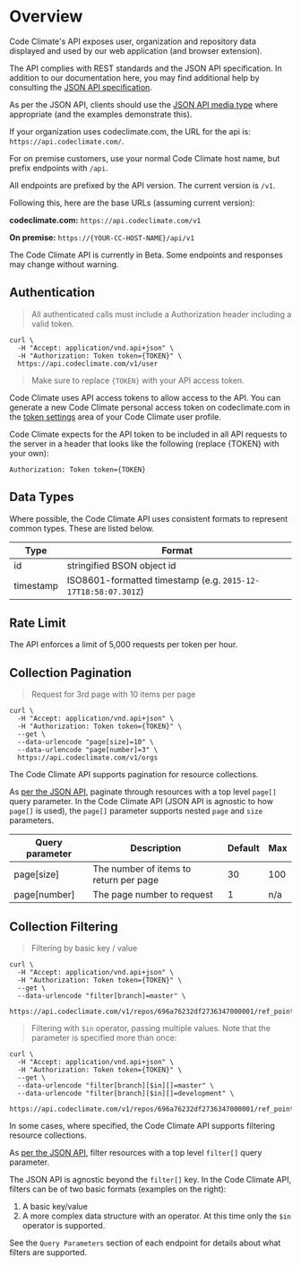# Overview

Code Climate's API exposes user, organization and repository data displayed and used by our web application (and browser extension).

The API complies with REST standards and the JSON API specification. In addition to our documentation here, you may find additional help by consulting the [JSON API specification](http://jsonapi.org/).

As per the JSON API, clients should use the [JSON API media type](http://jsonapi.org/format/#content-negotiation-clients) where appropriate (and the examples demonstrate this).

If your organization uses codeclimate.com, the URL for the api is: `https://api.codeclimate.com/`.

For on premise customers, use your normal Code Climate host name, but prefix endpoints with `/api`.

All endpoints are prefixed by the API version. The current version is `/v1`.

Following this, here are the base URLs (assuming current version):

**codeclimate.com:** `https://api.codeclimate.com/v1`

**On premise:** `https://{YOUR-CC-HOST-NAME}/api/v1`

<aside class="notice">
The Code Climate API is currently in Beta. Some endpoints and responses may change without warning.
</aside>

## Authentication

> All authenticated calls must include a Authorization header including a valid token.

```shell
curl \
  -H "Accept: application/vnd.api+json" \
  -H "Authorization: Token token={TOKEN}" \
  https://api.codeclimate.com/v1/user
```

> Make sure to replace `{TOKEN}` with your API access token.

Code Climate uses API access tokens to allow access to the API. You can generate a new Code Climate personal access token on codeclimate.com in the [token settings](https://codeclimate.com/profile/tokens) area of your Code Climate user profile.

Code Climate expects for the API token to be included in all API requests to the server in a header that looks like the following (replace {TOKEN} with your own):

`Authorization: Token token={TOKEN}`

## Data Types

Where possible, the Code Climate API uses consistent formats to represent common types. These are listed below.

Type           | Format
-------------- | --------------
id             | stringified BSON object id
timestamp      | ISO8601-formatted timestamp (e.g. `2015-12-17T18:58:07.301Z`)

## Rate Limit

The API enforces a limit of 5,000 requests per token per hour.

## Collection Pagination

> Request for 3rd page with 10 items per page

```shell
curl \
  -H "Accept: application/vnd.api+json" \
  -H "Authorization: Token token={TOKEN}" \
  --get \
  --data-urlencode "page[size]=10" \
  --data-urlencode "page[number]=3" \
  https://api.codeclimate.com/v1/orgs
```

The Code Climate API supports pagination for resource collections.

As [per the JSON API](http://jsonapi.org/format/#fetching-pagination), paginate
through resources with a top level `page[]` query parameter. In the Code Climate API
(JSON API is agnostic to how `page[]` is used),
the `page[]` parameter supports nested `page` and `size` parameters.

Query parameter | Description | Default | Max |
--------------- | ----------- | ------- | --- |
page[size]      | The number of items to return per page | 30 | 100 |
page[number]    | The page number to request | 1 | n/a |

## Collection Filtering

> Filtering by basic key / value

```shell
curl \
  -H "Accept: application/vnd.api+json" \
  -H "Authorization: Token token={TOKEN}" \
  --get \
  --data-urlencode "filter[branch]=master" \
  https://api.codeclimate.com/v1/repos/696a76232df2736347000001/ref_points
```

> Filtering with `$in` operator, passing multiple values. Note that the parameter is specified more than once:

```shell
curl \
  -H "Accept: application/vnd.api+json" \
  -H "Authorization: Token token={TOKEN}" \
  --get \
  --data-urlencode "filter[branch][$in][]=master" \
  --data-urlencode "filter[branch][$in][]=development" \
  https://api.codeclimate.com/v1/repos/696a76232df2736347000001/ref_points
```

In some cases, where specified, the Code Climate API supports filtering resource
collections.

As [per the JSON API](http://jsonapi.org/format/#fetching-filtering), filter
resources with a top level `filter[]` query parameter.

The JSON API is agnostic beyond the `filter[]` key. In the Code Climate API,
filters can be of two basic formats (examples on the right):

1. A basic key/value
2. A more complex data structure with an operator. At this time only the `$in` operator is supported.

See the `Query Parameters` section of each endpoint for details about what filters are supported.
